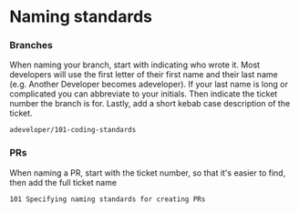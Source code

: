 # Naming standards
### Branches
When naming your branch, start with indicating who wrote it. Most developers will use the first letter of their first name and their last name (e.g. Another Developer becomes adeveloper). If your last name is long or complicated you can abbreviate to your initials. Then indicate the ticket number the branch is for. Lastly, add a short kebab case description of the ticket.
```
adeveloper/101-coding-standards
```

### PRs
When naming a PR, start with the ticket number, so that it's easier to find, then add the full ticket name
```
101 Specifying naming standards for creating PRs
```